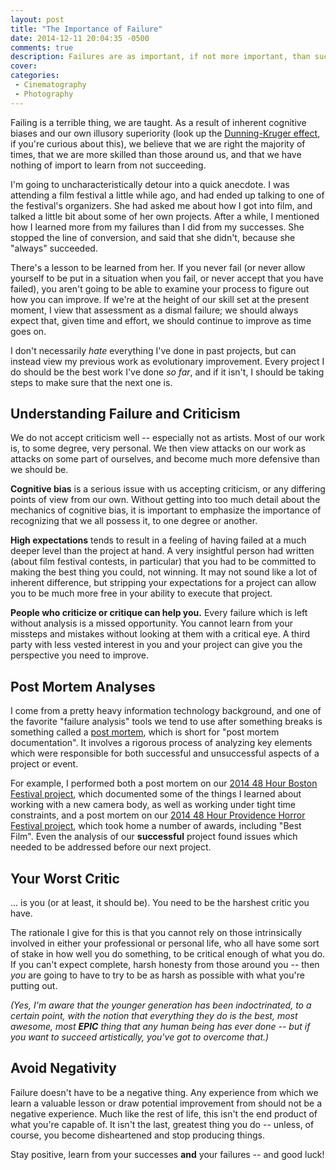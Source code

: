 ```yaml
---
layout: post
title: "The Importance of Failure"
date: 2014-12-11 20:04:35 -0500
comments: true
description: Failures are as important, if not more important, than successes.
cover:
categories:
 - Cinematography
 - Photography
---
```


Failing is a terrible thing, we are taught. As a result of inherent cognitive biases and our own illusory superiority (look up the [Dunning-Kruger effect](http://www.spring.org.uk/2012/06/the-dunning-kruger-effect-why-the-incompetent-dont-know-theyre-incompetent.php), if you're curious about this), we believe that we are right the majority of times, that we are more skilled than those around us, and that we have nothing of import to learn from not succeeding.

I'm going to uncharacteristically detour into a quick anecdote. I was attending a film festival a little while ago, and had ended up talking to one of the festival's organizers. She had asked me about how I got into film, and talked a little bit about some of her own projects. After a while, I mentioned how I learned more from my failures than I did from my successes. She stopped the line of conversion, and said that she didn't, because she "always" succeeded.

There's a lesson to be learned from her. If you never fail (or never allow yourself to be put in a situation when you fail, or never accept that you have failed), you aren't going to be able to examine your process to figure out how you can improve. If we're at the height of our skill set at the present moment, I view that assessment as a dismal failure; we should always expect that, given time and effort, we should continue to improve as time goes on.

I don't necessarily *hate* everything I've done in past projects, but can instead view my previous work as evolutionary improvement. Every project I do should be the best work I've done *so far*, and if it isn't, I should be taking steps to make sure that the next one is.

## Understanding Failure and Criticism

We do not accept criticism well -- especially not as artists. Most of our work is, to some degree, very personal. We then view attacks on our work as attacks on some part of ourselves, and become much more defensive than we should be.

**Cognitive bias** is a serious issue with us accepting criticism, or any differing points of view from our own. Without getting into too much detail about the mechanics of cognitive bias, it is important to emphasize the importance of recognizing that we all possess it, to one degree or another.

**High expectations** tends to result in a feeling of having failed at a much deeper level than the project at hand. A very insightful person had written (about film festival contests, in particular) that you had to be committed to making the best thing you could, not winning. It may not sound like a lot of inherent difference, but stripping your expectations for a project can allow you to be much more free in your ability to execute that project.

**People who criticize or critique can help you.** Every failure which is left without analysis is a missed opportunity. You cannot learn from your missteps and mistakes without looking at them with a critical eye. A third party with less vested interest in you and your project can give you the perspective you need to improve.

## Post Mortem Analyses

I come from a pretty heavy information technology background, and one of the favorite "failure analysis" tools we tend to use after something breaks is something called a [post mortem](http://en.wikipedia.org/wiki/Postmortem_documentation), which is short for "post mortem documentation". It involves a rigorous process of analyzing key elements which were responsible for both successful and unsuccessful aspects of a project or event.

For example, I performed both a post mortem on our [2014 48 Hour Boston Festival project](/2014/05/07/48-hours-with-the-blackmagic-production-camera-4k/), which documented some of the things I learned about working with a new camera body, as well as working under tight time constraints, and a post mortem on our [2014 48 Hour Providence Horror Festival project](/2014/11/07/winning-a-48-hour-film-project/), which took home a number of awards, including "Best Film". Even the analysis of our **successful** project found issues which needed to be addressed before our next project.

## Your Worst Critic

... is you (or at least, it should be). You need to be the harshest critic you have.

The rationale I give for this is that you cannot rely on those intrinsically involved in either your professional or personal life, who all have some sort of stake in how well you do something, to be critical enough of what you do. If you can't expect complete, harsh honesty from those around you -- then *you* are going to have to try to be as harsh as possible with what you're putting out.

*(Yes, I'm aware that the younger generation has been indoctrinated, to a certain point, with the notion that everything they do is the best, most awesome, most **EPIC** thing that any human being has ever done -- but if you want to succeed artistically, you've got to overcome that.)*

## Avoid Negativity

Failure doesn't have to be a negative thing. Any experience from which we learn a valuable lesson or draw potential improvement from should not be a negative experience. Much like the rest of life, this isn't the end product of what you're capable of. It isn't the last, greatest thing you do -- unless, of course, you become disheartened and stop producing things.

Stay positive, learn from your successes **and** your failures -- and good luck!
